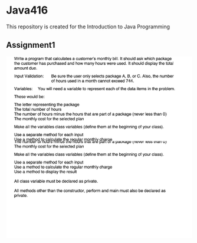 # Java416
This repository is created for the Introduction to Java Programming
## Assignment1
![](IMG/A1.png)
